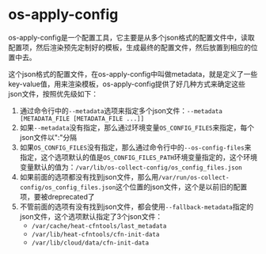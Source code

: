 # os-apply-config

os-apply-config是一个配置工具，它主要是从多个json格式的配置文件中，读取配置项，然后渲染预先定制好的模板，生成最终的配置文件，然后放置到相应的位置中去。

这个json格式的配置文件，在os-apply-config中叫做metadata，就是定义了一些key-value值，用来渲染模板，os-apply-config提供了好几种方式来确定这些json文件，按照优先级如下：

1. 通过命令行中的`--metadata`选项来指定多个json文件：`--metadata [METADATA_FILE [METADATA_FILE ...]]`
2. 如果`--metadata`没有指定，那么通过环境变量`OS_CONFIG_FILES`来指定，每个json文件以":"分隔
3. 如果`OS_CONFIG_FILES`没有指定，那么通过命令行中的`--os-config-files`来指定，这个选项默认的值是`OS_CONFIG_FILES_PATH`环境变量指定的，这个环境变量默认的值为：`/var/lib/os-collect-config/os_config_files.json`
4. 如果前面的选项都没有找到json文件，那么用`/var/run/os-collect-config/os_config_files.json`这个位置的json文件，这个是以前旧的配置项，要被dreprecated了
5. 不管前面的选项有没有找到json文件，都会使用`--fallback-metadata`指定的json文件，这个选项默认指定了3个json文件：
   * `/var/cache/heat-cfntools/last_metadata`
   * `/var/lib/heat-cfntools/cfn-init-data`
   * `/var/lib/cloud/data/cfn-init-data`



